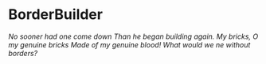 # BorderBuilder
*No sooner had one come down*
*Than he began building again.*
*My bricks, O my genuine bricks*
*Made of my genuine blood!*
*What would we ne without borders?*

